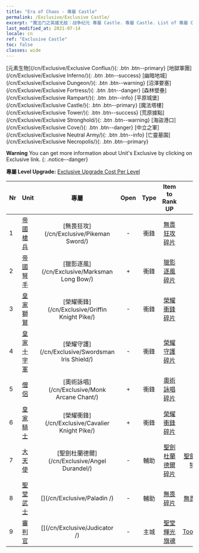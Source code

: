 ```yaml
---
title: "Era of Chaos - 專屬 Castle"
permalink: /Exclusive/Exclusive Castle/
excerpt: "魔法门之英雄无敌：战争纪元 專屬 Castle. 專屬 Castle. List of 專屬 Castle in Era of Chaos"
last_modified_at: 2021-07-14
locale: cn
ref: "Exclusive Castle"
toc: false
classes: wide
---
```

 [元素生物](/cn/Exclusive/Exclusive Conflux/){: .btn .btn--primary} [地獄軍團](/cn/Exclusive/Exclusive Inferno/){: .btn .btn--success} [幽暗地城](/cn/Exclusive/Exclusive Dungeon/){: .btn .btn--warning} [沼澤要塞](/cn/Exclusive/Exclusive Fortress/){: .btn .btn--danger} [森林壁壘](/cn/Exclusive/Exclusive Rampart/){: .btn .btn--info} [平原城堡](/cn/Exclusive/Exclusive Castle/){: .btn .btn--primary} [魔法塔樓](/cn/Exclusive/Exclusive Tower/){: .btn .btn--success} [荒原據點](/cn/Exclusive/Exclusive Stronghold/){: .btn .btn--warning} [海盜港口](/cn/Exclusive/Exclusive Cove/){: .btn .btn--danger} [中立之軍](/cn/Exclusive/Exclusive Neutral Army/){: .btn .btn--info} [亡靈墓園](/cn/Exclusive/Exclusive Necropolis/){: .btn .btn--primary} 

**Warning** You can get more information about Unit's Exclusive by clicking on Exclusive link. 
{: .notice--danger}

 **專屬 Level Upgrade:** [Exclusive Upgrade Cost Per Level](/Exclusive/ExclusiveUpgradeCostPerLevel/)

  | Nr |         Unit        | 專屬 | Open  |    Type   |  Item to Rank UP      |  塗裝   |
  |:---|:--------------------|:-------------:|:-----:|:---------:|:---------------------:|:-------:|
  | 1  | [帝國槍兵](/cn/units/Pikeman/) | [無畏狂攻](/cn/Exclusive/Pikeman Sword/) | - | 衝鋒 | [無畏狂攻碎片](/cn/Items/con_912/) | - |
  | 2  | [帝國弩手](/cn/units/Marksman/) | [獵影逐風](/cn/Exclusive/Marksman Long Bow/) | + | 衝鋒 | [獵影逐風碎片](/cn/Items/con_914/) | - |
  | 3  | [皇家獅鷲](/cn/units/Griffin/) | [榮耀衝鋒](/cn/Exclusive/Griffin Knight Pike/) | - | 衝鋒 | [榮耀衝鋒碎片](/cn/Items/con_916/) | - |
  | 4  | [皇家十字軍](/cn/units/Swordsman/) | [榮耀守護](/cn/Exclusive/Swordsman Iris Shield/) | - | 衝鋒 | [榮耀守護碎片](/cn/Items/con_913/) | - |
  | 5  | [僧侶](/cn/units/Monk/) | [奧術詠唱](/cn/Exclusive/Monk Arcane Chant/) | + | 衝鋒 | [奧術詠唱碎片](/cn/Items/con_915/) | - |
  | 6  | [皇家騎士](/cn/units/Cavalier/) | [榮耀衝鋒](/cn/Exclusive/Cavalier Knight Pike/) | + | 衝鋒 | [榮耀衝鋒碎片](/cn/Items/con_916/) | - |
  | 7  | [大天使](/cn/units/Angel/) | [聖劍杜蘭德爾](/cn/Exclusive/Angel Durandel/) | - | 輔助 | [聖劍杜蘭德爾碎片](/cn/Items/con_973/) | [聖劍杜蘭德爾特效塗裝](/cn/Items/con_641/) |
  | 8  | [聖堂武士](/cn/units/Paladin/) | [](/cn/Exclusive/Paladin /) | - | 輔助 | [無畏碎片](/cn/Items/con_974/) | [無畏特效塗裝](/cn/Items/con_642/) |
  | 9  | [審判官](/cn/units/Judicator/) | [](/cn/Exclusive/Judicator /) | - | 主城 | [聖堂輝光旗魂](/cn/Items/con_975/) | [Tool_210909](/cn/Items/con_643/) |
